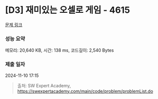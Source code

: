 # [D3] 재미있는 오셀로 게임 - 4615 

[문제 링크](https://swexpertacademy.com/main/code/problem/problemDetail.do?contestProbId=AWQmA4uK8ygDFAXj) 

### 성능 요약

메모리: 20,640 KB, 시간: 138 ms, 코드길이: 2,540 Bytes

### 제출 일자

2024-11-10 17:15



> 출처: SW Expert Academy, https://swexpertacademy.com/main/code/problem/problemList.do